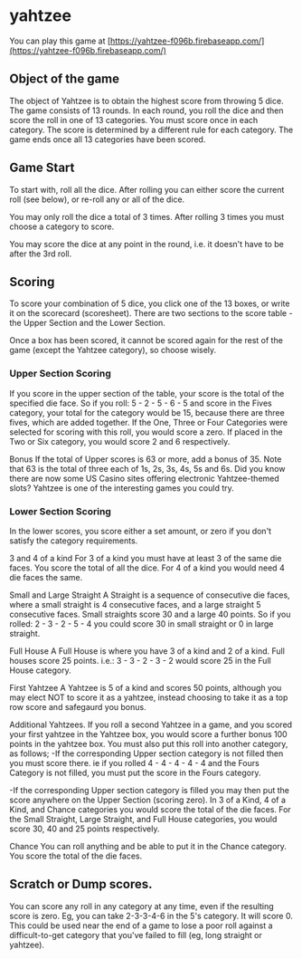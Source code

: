 # yahtzee

You can play this game at [https://yahtzee-f096b.firebaseapp.com/](https://yahtzee-f096b.firebaseapp.com/)

## Object of the game

The object of Yahtzee is to obtain the highest score from throwing 5 dice. The game consists of 13 rounds. In each round, you roll the dice and then score the roll in one of 13 categories. You must score once in each category. The score is determined by a different rule for each category. The game ends once all 13 categories have been scored.

## Game Start

To start with, roll all the dice. After rolling you can either score the current roll (see below), or re-roll any or all of the dice.

You may only roll the dice a total of 3 times. After rolling 3 times you must choose a category to score.

You may score the dice at any point in the round, i.e. it doesn't have to be after the 3rd roll.

## Scoring

To score your combination of 5 dice, you click one of the 13 boxes, or write it on the scorecard (scoresheet). There are two sections to the score table - the Upper Section and the Lower Section.

Once a box has been scored, it cannot be scored again for the rest of the game (except the Yahtzee category), so choose wisely.

### Upper Section Scoring

If you score in the upper section of the table, your score is the total of the specified die face. So if you roll: 5 - 2 - 5 - 6 - 5 and score in the Fives category, your total for the category would be 15, because there are three fives, which are added together. If the One, Three or Four Categories were selected for scoring with this roll, you would score a zero. If placed in the Two or Six category, you would score 2 and 6 respectively.

Bonus If the total of Upper scores is 63 or more, add a bonus of 35. Note that 63 is the total of three each of 1s, 2s, 3s, 4s, 5s and 6s. Did you know there are now some US Casino sites offering electronic Yahtzee-themed slots? Yahtzee is one of the interesting games you could try.

### Lower Section Scoring

In the lower scores, you score either a set amount, or zero if you don't satisfy the category requirements.

3 and 4 of a kind For 3 of a kind you must have at least 3 of the same die faces. You score the total of all the dice. For 4 of a kind you would need 4 die faces the same.

Small and Large Straight A Straight is a sequence of consecutive die faces, where a small straight is 4 consecutive faces, and a large straight 5 consecutive faces. Small straights score 30 and a large 40 points. So if you rolled: 2 - 3 - 2 - 5 - 4 you could score 30 in small straight or 0 in large straight.

Full House A Full House is where you have 3 of a kind and 2 of a kind. Full houses score 25 points. i.e.: 3 - 3 - 2 - 3 - 2 would score 25 in the Full House category.

First Yahtzee A Yahtzee is 5 of a kind and scores 50 points, although you may elect NOT to score it as a yahtzee, instead choosing to take it as a top row score and safegaurd you bonus.

Additional Yahtzees. If you roll a second Yahtzee in a game, and you scored your first yahtzee in the Yahtzee box, you would score a further bonus 100 points in the yahtzee box. You must also put this roll into another category, as follows; -If the corresponding Upper section category is not filled then you must score there. ie if you rolled 4 - 4 - 4 - 4 - 4 and the Fours Category is not filled, you must put the score in the Fours category.

-If the corresponding Upper section category is filled you may then put the score anywhere on the Upper Section (scoring zero). In 3 of a Kind, 4 of a Kind, and Chance categories you would score the total of the die faces. For the Small Straight, Large Straight, and Full House categories, you would score 30, 40 and 25 points respectively.

Chance You can roll anything and be able to put it in the Chance category. You score the total of the die faces.

## Scratch or Dump scores.

You can score any roll in any category at any time, even if the resulting score is zero. Eg, you can take 2-3-3-4-6 in the 5's category. It will score 0. This could be used near the end of a game to lose a poor roll against a difficult-to-get category that you've failed to fill (eg, long straight or yahtzee).
